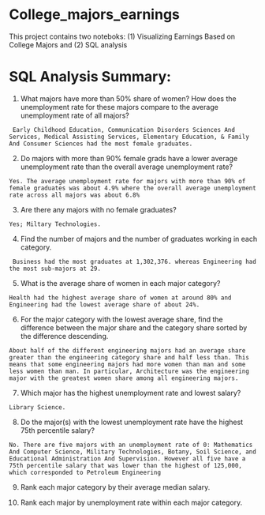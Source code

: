 # College_majors_earnings
This project contains two noteboks: (1) Visualizing Earnings Based on College Majors and (2) SQL analysis

# SQL Analysis Summary:
1. What majors have more than 50% share of women? How does the unemployment rate for these majors compare to the average unemployment rate of all majors?

` Early Childhood Education, Communication Disorders Sciences And Services, Medical Assisting Services, Elementary Education, & Family And Consumer Sciences had the most female graduates.`

2. Do majors with more than 90% female grads have a lower average unemployment rate than the overall average unemployment rate?

`Yes. The average unemployment rate for majors with more than 90% of female graduates was about 4.9% where the overall average unemployment rate across all majors was about 6.8%`

3. Are there any majors with no female graduates?

`Yes; Miltary Technologies. `

4. Find the number of majors and the number of graduates working in each category.

` Business had the most graduates at 1,302,376. whereas Engineering had the most sub-majors at 29.`

5. What is the average share of women in each major category?

`Health had the highest average share of women at around 80% and Engineering had the lowest average share of about 24%.`

6. For the major category with the lowest average share, find the difference between the major share and the category share sorted by the difference descending.

`About half of the different engineering majors had an average share greater than the engineering category share and half less than. This means that some engineering majors had more women than man and some less women than man. In particular, Architecture was the engineering major with the greatest women share among all engineering majors.`

7. Which major has the highest unemployment rate and lowest salary?

`Library Science.`

8. Do the major(s) with the lowest unemployment rate have the highest 75th percentile salary?

`No. There are five majors with an unemployment rate of 0: Mathematics And Computer Science, Military Technologies, Botany, Soil Science, and Educational Administration And Supervision. However all five have a 75th percentile salary that was lower than the highest of 125,000, which corresponded to Petroleum Engineering`

9. Rank each major category by their average median salary.

10.  Rank each major by unemployment rate within each major category.
